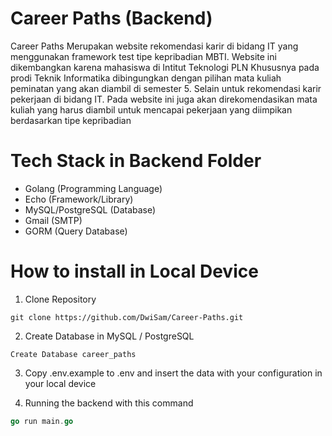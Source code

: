 # Career Paths (Backend)

Career Paths Merupakan website rekomendasi karir di bidang IT yang menggunakan framework test tipe kepribadian MBTI. Website ini dikembangkan karena mahasiswa di Intitut Teknologi PLN Khususnya pada prodi Teknik Informatika dibingungkan dengan pilihan mata kuliah peminatan yang akan diambil di semester 5. Selain untuk rekomendasi karir pekerjaan di bidang IT. Pada website ini juga akan direkomendasikan mata kuliah yang harus diambil untuk mencapai pekerjaan yang diimpikan berdasarkan tipe kepribadian


# Tech Stack in Backend Folder

- Golang (Programming Language)
- Echo (Framework/Library)
- MySQL/PostgreSQL (Database)
- Gmail (SMTP)
- GORM (Query Database)


# How to install in Local Device

1. Clone Repository

```
git clone https://github.com/DwiSam/Career-Paths.git
```

2. Create Database in MySQL / PostgreSQL

```
Create Database career_paths
```

3. Copy .env.example to .env and insert the data with your configuration in your local device

4. Running the backend with this command

``` go
go run main.go
```